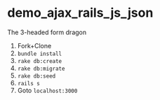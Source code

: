 # demo_ajax_rails_js_json
The 3-headed form dragon

1. Fork+Clone
2. `bundle install`
3. `rake db:create`
4. `rake db:migrate`
5. `rake db:seed`
6. `rails s`
7. Goto `localhost:3000`
